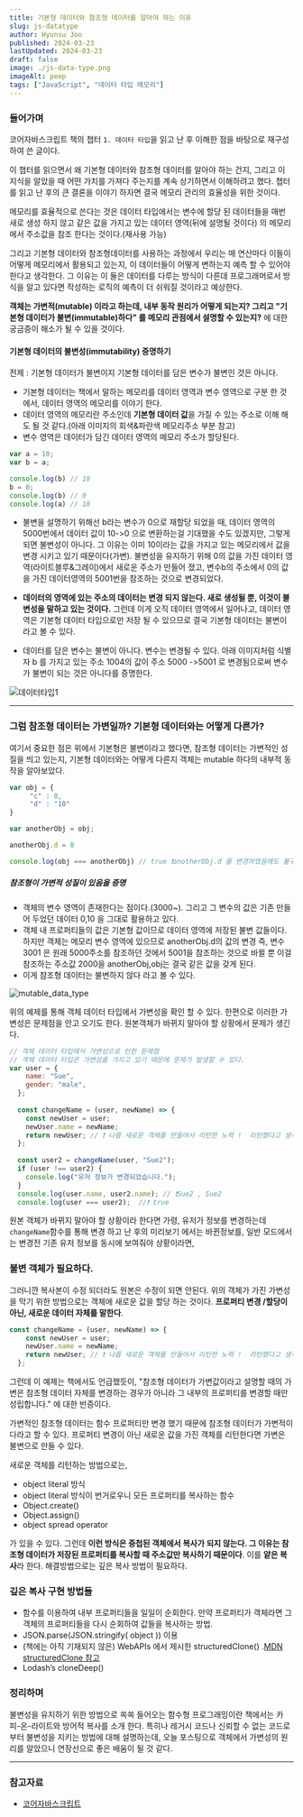 ```yaml
---
title: 기본형 데이터와 참조형 데이터를 알아야 하는 이유 
slug: js-datatype
author: Hyunsu Joo
published: 2024-03-23
lastUpdated: 2024-03-23
draft: false
image: ./js-data-type.png
imageAlt: peep
tags: ["JavaScript", "데이터 타입 메모리"]
---
```

### 들어가며 

코어자바스크립트 책의 챕터 `1. 데이터 타입`을 읽고 난 후 이해한 점을 바탕으로 재구성하여 쓴 글이다.

이 챕터를 읽으면서 왜 기본형 데이터와 참조형 데이터를 알아야 하는 건지, 그리고 이 지식을 알았을 때 어떤 가치를 가져다 주는지를 계속 상기하면서 이해하려고 했다.
챕터를 읽고 난 후의 큰 결론을 이야기 하자면 결국 메모리 관리의 효율성을 위한 것이다. 

메모리를 효율적으로 쓴다는 것은 데이터 타입에서는 변수에 할당 된 데이터들을 매번 새로 생성 하지 않고 같은 값을 가지고 있는 데이터 영역(뒤에 설명될 것이다) 의 메모리에서 주소값을 참조 한다는 것이다.(재사용 가능)


그리고 기본형 데이터와 참조형데이터를 사용하는 과정에서 우리는 매 연산마다 이들이 어떻게 메모리에서 활용되고 있는지, 이 데이터들이 어떻게 변하는지 예측 할 수 있어야 한다고 생각한다.  그 이유는 이 둘은 데이터를 다루는 방식이 다른데  프로그래머로서 방식을 알고 있다면 작성하는 로직의 예측이 더 쉬워질 것이라고 예상한다. 

**객체는 가변적(mutable) 이라고 하는데, 내부 동작 원리가 어떻게 되는지? 그리고 "기본형 데이터가 불변(immutable)하다" 를 메모리 관점에서 설명할 수 있는지?** 에 대한 궁금증이 해소가 될 수 있을 것이다. 


#### 기본형 데이터의 불변성(immutability) 증명하기 

전제 : 기본형 데이터가 불변이지 기본형 데이터를 담은 변수가 불변인 것은 아니다.
- 기본형 데이터는 책에서 말하는 메모리를 데이터 영역과 변수 영역으로 구분 한 것에서, 데이터 영역의 메모리를 이야기 한다.
- 데이터 영역의 메모리란 주소인데 **기본형 데이터 값**을 가질 수 있는 주소로 이해 해도 될 것 같다.(아래 이미지의 회색&파란색 메모리주소 부분 참고)
- 변수 영역은 데이터가 담긴 데이터 영역의 메모리 주소가 할당된다. 

```javascript
var a = 10;
var b = a;

console.log(b) // 10
b = 0; 
console.log(b) // 0
console.log(a) // 10
```

- 불변을 설명하기 위해선 b라는 변수가 0으로 재할당 되었을 때, 데이터 영역의 5000번에서 데이터 값이 10->0 으로 변환하는걸 기대했을 수도 있겠지만, 
그렇게 되면 불변성이 아니다. 그 이유는 이미 10이라는 값을 가지고 있는 메모리에서 값을 변경 시키고 있기 때문이다(가변).
불변성을 유지하기 위해 0의 값을 가진 데이터 영역(라이트블루&그레이)에서 새로운 주소가 만들어 졌고, 변수b의 주소에서 0의 값을 가진 데이터영역의 5001번을 참조하는 것으로 변경되었다. 

- **데이터의 영역에 있는 주소의 데이터는 변경 되지 않는다. 새로 생성될 뿐, 이것이 불변성을 말하고 있는 것이다.** 그런데 이게 오직 데이터 영역에서 일어나고, 
데이터 영역은 기본형 데이터 타입으로만 저장 될 수 있으므로 결국 기본형 데이터는 불변이라고 볼 수 있다.
- 데이터를 담은 변수는 불변이 아니다. 변수는 변경될 수 있다. 아래 이미지처럼 식별자 b 를 가지고 있는 주소 1004의 값이 주소 5000 ->5001 로 변경됨으로써 변수가 불변이 되는 것은 아니다를 증명한다.


![데이터타입1](../images/js-datatype-1.png)


---

### 그럼 참조형 데이터는 가변일까? 기본형 데이터와는 어떻게 다른가?

여기서 중요한 점은 위에서 기본형은 불변이라고 했다면, 참조형 데이터는 가변적인 성질을 띄고 있는지, 기본형 데이터와는 어떻게 다른지 객체는 mutable 하다의 내부적 동작을 알아보았다.



```js
var obj = {
	 "c" : 0,
	 "d" : "10"	 
}

var anotherObj = obj;

anotherObj.d = 0

console.log(obj === anotherObj) // true ❗️anotherObj.d 를 변경하였음에도 불구하고 obj는 anotherObj와 일치한다. 왜일까? 
```

##### 참조형이 가변적 성질이 있음을 증명 
- 객체의 변수 영역이 존재한다는 점이다.(3000~). 그리고 그 변수의 값은 기존 만들어 두었던 데이터 0,10 을 그대로 활용하고 있다.
- 객체 내 프로퍼티들의 값은 기본형 값이므로 데이터 영역에 저장된 불변 값들이다. 하지만 객체는 메모리 변수 영역에 있으므로 anotherObj.d의 값의 변경 즉,
변수 3001 은 원래 5000주소를 참조하던 것에서 5001을 참조하는 것으로 바뀔 뿐 이걸 참조하는 주소값 2000을 anotherObj,obj는 결국 같은 값을 갖게 된다.
- 이게 참조형 데이터는 불변하지 않다 라고 볼 수 있다. 



![mutable_data_type](../images/js-datatype-2.png)

위의 예제를 통해 객체 데이터 타입에서 가변성을 확인 할 수 있다. 한편으로 이러한 가변성은 문제점을 안고 오기도 한다. 
원본객체가 바뀌지 말아야 할 상황에서 문제가 생긴다.  

```js
// 객체 데이터 타입에서 가변성으로 인한 문제점
// 객체 데이터 타입은 가변성을 가지고 있기 때문에 문제가 발생할 수 있다.
var user = {
    name: "Sue",
    gender: "male",
  };
  
  const changeName = (user, newName) => {
    const newUser = user;
    newUser.name = newName;
    return newUser; // ❗️ 나름 새로운 객체를 만들어서 리턴한 노력 !  리턴했다고 생각할 수 있지만, 실제로는 user와 newUser가 같은 객체를 가리키고 있기 때문에 user의 값이 변경되는 것이다.
  };
  
  const user2 = changeName(user, "Sue2");
  if (user !== user2) {
    console.log("유저 정보가 변경되었습니다.");
  }
  console.log(user.name, user2.name); // ❗️Sue2 , Sue2
  console.log(user === user2);  //❗️ true
```

원본 객체가 바뀌지 말아야 할 상황이라 한다면 가령,  유저가 정보를 변경하는데  `changeName`함수를 통해 변경 하고 난 후의  미리보기 에서는 바뀐정보를, 일반 모드에서는 변경전 기존 유저 정보를 동시에 보여줘야 상황이라면,  

### 불변 객체가 필요하다.

그러니깐 복사본이 수정 되더라도 원본은 수정이 되면 안된다. 
위의 객체가 가진 가변성을 막기 위한 방법으로는 객체에 새로운 값을 할당 하는 것이다. 
**프로퍼티 변경 /할당이 아닌, 새로운 데이터 자체를 말한다**. 

```jsx
const changeName = (user, newName) => {
    const newUser = user;
    newUser.name = newName;
    return newUser; // ❗️ 나름 새로운 객체를 만들어서 리턴한 노력 !  리턴했다고 생각할 수 있지만, 실제로는 user와 newUser가 같은 객체를 가리키고 있기 때문에 user의 값이 변경되는 것이다.
  };
```

그런데 이 예제는 책에서도 언급했듯이,
"참조형 데이터가 가변값이라고 설명할 때의 가변은 참조형 데이터 자체를 변경하는 경우가 아니라 그 내부의 프로퍼티를 변경할 때만 성립합니다."
에 대한 반증이다. 

가변적인 참조형 데이터는 함수
프로퍼티만 변경 했기 때문에 참조형 데이터가 가변적이다라고 할 수 있다. 프로퍼티 변경이 아닌 새로운 값을 가진 객체를 리턴한다면 가변은 불변으로 만들 수 있다.

새로운 객체를 리턴하는 방법으로는,
- object literal 방식 
- object literal 방식이 번거로우니 모든 프로퍼티를 복사하는 함수
- Object.create()
- Object.assign()
- object spread operator

가 있을 수 있다. 
그런데 **이런 방식은 중첩된 객체에서 복사가 되지 않는다. 그 이유는 참조형 데이터가 저장된 프로퍼티를 복사할 때 주소값만 복사하기 때문이다**.
이를 **얕은 복사**라 한다. 해결방법으로는 깊은 복사 방법이 필요하다.


### 깊은 복사 구현 방법들

- 함수를 이용하여 내부 프로퍼티들을 일일이 순회한다. 만약 프로퍼티가 객체라면 그 객체의 프로퍼티들을 다시 순회하여 값들을 복사하는 방법.
- JSON.parse(JSON.stringify( object )) 이용
- (책에는 아직 기재되지 않은) WebAPIs 에서 제시한 structuredClone() .[MDN structuredClone 참고](https://developer.mozilla.org/en-US/docs/Web/API/structuredClone)
- Lodash’s cloneDeep()


### 정리하며 

불변성을 유지하기 위한 방법으로 쏙쏙 들어오는 함수형 프로그래밍이란 책에서는 카피-온-라이트와 방어적 복사를 소개 한다.
특히나 레거시 코드나 신뢰할 수 없는 코드로부터 불변성을 지키는 방법에 대해 설명하는데, 오늘 포스팅으로 객체에서 가변성의 원리를 알았으니 연장선으로 
좋은 배움이 될 것 같다.    




---
### 참고자료
- [코어자바스크립트](https://book.naver.com/bookdb/book_detail.nhn?bid=16405729)


